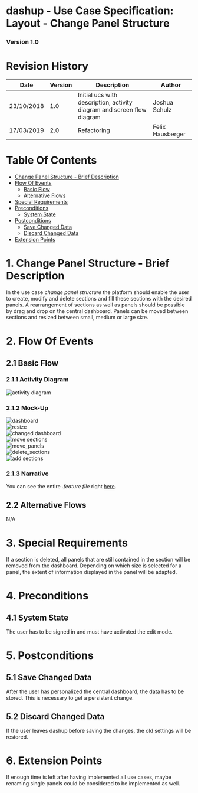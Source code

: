 dashup - Use Case Specification: Layout - Change Panel Structure
============================================
### Version 1.0

# Revision History

| Date       | Version | Description                                                            | Author           |
|------------|---------|------------------------------------------------------------------------|------------------|
| 23/10/2018 | 1.0     | Initial ucs with description, activity diagram and screen flow diagram | Joshua Schulz    |
| 17/03/2019 | 2.0     | Refactoring                                                            | Felix Hausberger |

# Table Of Contents

- [Change Panel Structure - Brief Description](#1-change-panel-structure---brief-description) 
- [Flow Of Events](#2-flow-of-events)
    - [Basic Flow](#21-basic-flow)   
    - [Alternative Flows](#22-alternative-flows)
- [Special Requirements](#3-special-requirements)
- [Preconditions](#4-preconditions)
    - [System State](#41-system-state)
- [Postconditions](#5-postconditions) 
    - [Save Changed Data](#51-save-changed-data)
    - [Discard Changed Data](#52-discard-changed-data)
- [Extension Points](#6-extension-points)

# 1. Change Panel Structure - Brief Description
In the use case _change panel structure_ the platform should enable the user to create, modify and delete sections and 
fill these sections with the desired panels. A rearrangement of sections as well as panels should be possible by drag 
and drop on the central dashboard. Panels can be moved between sections and resized between small, medium or large size. 

# 2. Flow Of Events

## 2.1 Basic Flow

### 2.1.1 Activity Diagram
<img src="./activity_diagrams/change_panel_structure.png" alt="activity diagram" />
 
### 2.1.2 Mock-Up
<img src="./mockups/dashboard.png" alt="dashboard" />
<br />
<img src="./mockups/resize.png" alt="resize" />
<br />
<img src="./mockups/changed_dashboard.png" alt="changed dashboard" />
<br />
<img src="./mockups/move_sections.png" alt="move sections" />
<br />
<img src="./mockups/move_panels.png" alt="move_panels" />
<br />
<img src="./mockups/delete_sections.png" alt="delete_sections" />
<br />
<img src="./mockups/add_sections.png" alt="add sections" />
<br />

### 2.1.3 Narrative
You can see the entire _.feature file_ right <a href="./narratives/change_panel_structure.feature">here</a>.

## 2.2 Alternative Flows
N/A

# 3. Special Requirements
If a section is deleted, all panels that are still contained in the section will be removed from the dashboard. 
Depending on which size is selected for a panel, the extent of information displayed in the panel will be adapted.

# 4. Preconditions

## 4.1 System State
The user has to be signed in and must have activated the edit mode.

# 5. Postconditions

## 5.1 Save Changed Data
After the user has personalized the central dashboard, the data has to be stored. This is necessary
to get a persistent change. 

## 5.2 Discard Changed Data
If the user leaves dashup before saving the changes, the old settings will be restored.

# 6. Extension Points
If enough time is left after having implemented all use cases, maybe renaming single panels could be considered to be 
implemented as well.